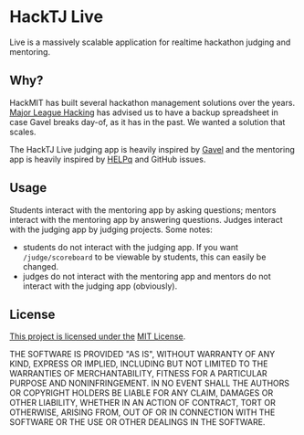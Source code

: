 # HackTJ Live
Live is a massively scalable application for realtime hackathon judging and mentoring.

## Why?
HackMIT has built several hackathon management solutions over the years. [Major League Hacking](https://mlh.io/) has advised us to have a backup spreadsheet in case Gavel breaks day-of, as it has in the past. We wanted a solution that scales. 

The HackTJ Live judging app is heavily inspired by [Gavel](https://github.com/anishathalye/gavel) and the mentoring app is heavily inspired by [HELPq](https://github.com/ehzhang/HELPq) and GitHub issues.

## Usage
Students interact with the mentoring app by asking questions; mentors interact with the mentoring app by answering questions. Judges interact with the judging app by judging projects. Some notes:
- students do not interact with the judging app. If you want `/judge/scoreboard` to be viewable by students, this can easily be changed.
- judges do not interact with the mentoring app and mentors do not interact with the judging app (obviously). 

## License
[This project is licensed under the](./LICENSE) [MIT License](https://opensource.org/licenses/MIT).

THE SOFTWARE IS PROVIDED "AS IS", WITHOUT WARRANTY OF ANY KIND, EXPRESS OR
IMPLIED, INCLUDING BUT NOT LIMITED TO THE WARRANTIES OF MERCHANTABILITY,
FITNESS FOR A PARTICULAR PURPOSE AND NONINFRINGEMENT. IN NO EVENT SHALL THE
AUTHORS OR COPYRIGHT HOLDERS BE LIABLE FOR ANY CLAIM, DAMAGES OR OTHER
LIABILITY, WHETHER IN AN ACTION OF CONTRACT, TORT OR OTHERWISE, ARISING FROM,
OUT OF OR IN CONNECTION WITH THE SOFTWARE OR THE USE OR OTHER DEALINGS IN THE
SOFTWARE.
